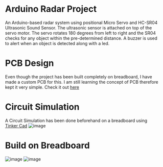 # Arduino Radar Project
An Arduino-based radar system using positional Micro Servo and HC-SR04 Ultrasonic Sound Sensor. The ultrasonic sensor is attached on top of the servo motor. The servo rotates 180 degrees from left to right and the SR04 checks for any object within the pre-determined distance. A buzzer is used to alert when an object is detected along with a led.

# PCB Design
Even though the project has been built completely on breadboard, I have made a custom PCB for this. I am still learning the concept of PCB therefore kept it very simple.
Check it out [here](https://easyeda.com/editor#id=|7617aa49451e4fcd877120587bd70e5b|61210422480b409aa4e4f2f1ace844e6)

# Circuit Simulation
A Circuit Simulation has been done beforehand on a breadboard using [Tinker Cad](https://www.tinkercad.com/things/ii6DmvlBP4N-arduino-radar-with-servo)
![image](https://github.com/AnnurHassan/Electronics-Projects/assets/39032781/aa4b971c-8ddb-49e1-8459-ee25be9f91db)

# Build on Breadboard
![image](https://github.com/AnnurHassan/Electronics-Projects/assets/39032781/63ab9fc7-1a50-45fa-93bf-4fb3e10f1cfd)
![image](https://github.com/AnnurHassan/Electronics-Projects/assets/39032781/e7b8f453-f015-4a0e-8c5c-addd68abf0fa)
